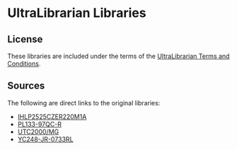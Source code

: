 # UltraLibrarian Libraries

## License

These libraries are included under the terms of the
[UltraLibrarian Terms and Conditions](https://www.ultralibrarian.com/legal).

## Sources

The following are direct links to the original libraries:

 * [IHLP2525CZER220M1A](https://app.ultralibrarian.com/details/9618f51c-107e-11e9-ab3a-0a3560a4cccc/Vishay/IHLP2525CZER220M1A)
 * [PL133-97QC-R](https://app.ultralibrarian.com/details/ed2dc167-1071-11e9-ab3a-0a3560a4cccc/Micrel-Microchip-Technology/PL133-97QC-R)
 * [UTC2000/MG](https://app.ultralibrarian.com/details/0095f761-f2fe-11ed-b159-0a34d6323d74/Microchip/UTC2000-MG)
 * [YC248-JR-0733RL](https://app.ultralibrarian.com/details/2c96469f-10a1-11e9-ab3a-0a3560a4cccc/Yageo/YC248-JR-0733RL)
